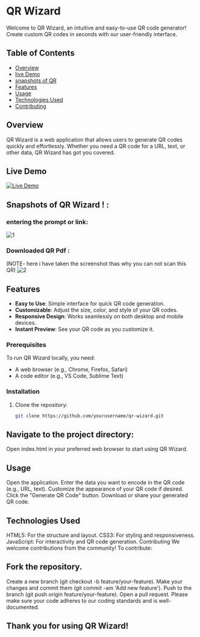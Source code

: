 # QR Wizard

Welcome to QR Wizard, an intuitive and easy-to-use QR code generator! Create custom QR codes in seconds with our user-friendly interface.

## Table of Contents

- [Overview](#overview)
- [live Demo](#Live-Demo)
- [snapshots of QR](#snapshots-of-QR)
- [Features](#features)
- [Usage](#usage)
- [Technologies Used](#technologies-used)
- [Contributing](#contributing)

## Overview

QR Wizard is a web application that allows users to generate QR codes quickly and effortlessly. Whether you need a QR code for a URL, text, or other data, QR Wizard has got you covered.

## Live Demo
[![Live Demo](https://img.shields.io/badge/Live%20Demo-View%20Demo-blue.svg)](https://harshad313d.github.io/QR-Wizard/)

## Snapshots of QR Wizard ! :
### entering the prompt or link:
![1](https://github.com/Harshad313D/QR-Wizard/assets/114754558/6bca03fa-6b95-4cd1-93da-49f5e2a076e7)

### Downloaded QR Pdf :
(NOTE- here i have taken the screenshot thas why you can not scan this QR)
![2](https://github.com/Harshad313D/QR-Wizard/assets/114754558/4e1978fa-ec06-41de-8cf3-113714cbf356)


## Features

- **Easy to Use**: Simple interface for quick QR code generation.
- **Customizable**: Adjust the size, color, and style of your QR codes.
- **Responsive Design**: Works seamlessly on both desktop and mobile devices.
- **Instant Preview**: See your QR code as you customize it.


### Prerequisites

To run QR Wizard locally, you need:

- A web browser (e.g., Chrome, Firefox, Safari)
- A code editor (e.g., VS Code, Sublime Text)

### Installation

1. Clone the repository:

   ```bash
   git clone https://github.com/yourusername/qr-wizard.git
   
## Navigate to the project directory:


Open index.html in your preferred web browser to start using QR Wizard.

## Usage
Open the application.
Enter the data you want to encode in the QR code (e.g., URL, text).
Customize the appearance of your QR code if desired.
Click the "Generate QR Code" button.
Download or share your generated QR code.

## Technologies Used
HTML5: For the structure and layout.
CSS3: For styling and responsiveness.
JavaScript: For interactivity and QR code generation.
Contributing
We welcome contributions from the community! To contribute:

## Fork the repository.
Create a new branch (git checkout -b feature/your-feature).
Make your changes and commit them (git commit -am 'Add new feature').
Push to the branch (git push origin feature/your-feature).
Open a pull request.
Please make sure your code adheres to our coding standards and is well-documented.

## Thank you for using QR Wizard!
